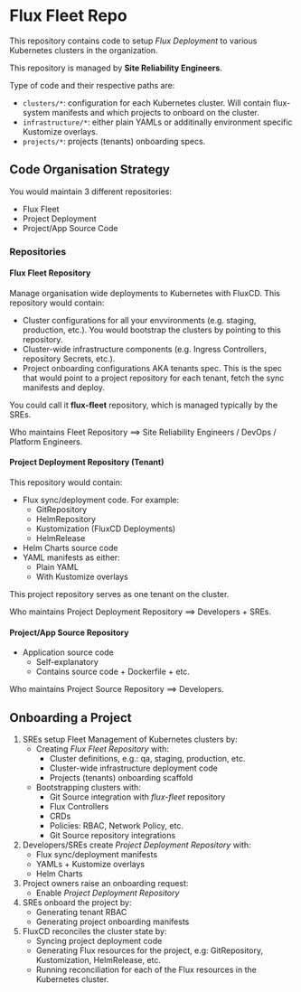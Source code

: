 # Flux Fleet Repo

This repository contains code to setup *Flux Deployment* to various Kubernetes clusters in the organization.

This repository is managed by **Site Reliability Engineers**.

Type of code and their respective paths are:

- `clusters/*`: configuration for each Kubernetes cluster. Will contain flux-system manifests and which  projects to onboard on the cluster.
- `infrastructure/*`: either plain YAMLs or additinally environment specific Kustomize overlays.
- `projects/*`: projects (tenants) onboarding specs.

## Code Organisation Strategy

You would maintain 3 different repositories:

- Flux Fleet
- Project Deployment
- Project/App Source Code

### Repositories

#### Flux Fleet Repository

Manage organisation wide deployments to Kubernetes with FluxCD. This repository would contain:

- Cluster configurations for all your envvironments (e.g. staging, production, etc.). You would bootstrap the clusters by pointing to this repository.
- Cluster-wide infrastructure components (e.g. Ingress Controllers, repository Secrets, etc.).
- Project onboarding configurations AKA tenants spec. This is the spec that would point to a project repository for each tenant, fetch the sync manifests and deploy.

You could call it **flux-fleet** repository, which is managed typically by the SREs.

Who maintains Fleet Repository ==> Site Reliability Engineers / DevOps / Platform Engineers.

#### Project Deployment Repository (Tenant)

This repository would contain:

- Flux sync/deployment code. For example:
  - GitRepository
  - HelmRepository
  - Kustomization (FluxCD Deployments)
  - HelmRelease
- Helm Charts source code
- YAML manifests as either:
  - Plain YAML
  - With Kustomize overlays

This project repository serves as one tenant on the cluster.

Who maintains Project Deployment Repository ==> Developers + SREs.

#### Project/App Source Repository

- Application source code
  - Self-explanatory
  - Contains source code + Dockerfile + etc.

Who maintains Project Source Repository ==> Developers.

## Onboarding a Project

1. SREs setup Fleet Management of Kubernetes clusters by:
   - Creating *Flux Fleet Repository* with:
     - Cluster definitions, e.g.: qa, staging, production, etc.
     - Cluster-wide infrastructure deployment code
     - Projects (tenants) onboarding scaffold
   - Bootstrapping clusters with:
     - Git Source integration with *flux-fleet* repository
     - Flux Controllers
     - CRDs
     - Policies: RBAC, Network Policy, etc.
     - Git Source repository integrations
2. Developers/SREs create *Project Deployment Repository* with:
   - Flux sync/deployment manifests
   - YAMLs + Kustomize overlays
   - Helm Charts
3. Project owners raise an onboarding request:
   - Enable *Project Deployment Repository*
4. SREs onboard the project by:
   - Generating tenant RBAC
   - Generating project onboarding manifests
5. FluxCD reconciles the cluster state by:
   - Syncing project deployment code
   - Generating Flux resources for the project, e.g: GitRepository, Kustomization, HelmRelease, etc.
   - Running reconciliation for each of the Flux resources in the Kubernetes cluster.
